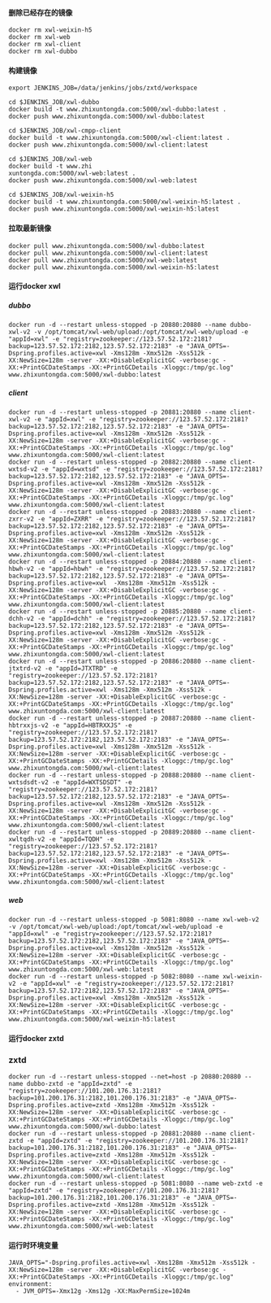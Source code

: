 
#### 删除已经存在的镜像

    docker rm xwl-weixin-h5
    docker rm xwl-web
    docker rm xwl-client
    docker rm xwl-dubbo


#### 构建镜像

    export JENKINS_JOB=/data/jenkins/jobs/zxtd/workspace
    
    cd $JENKINS_JOB/xwl-dubbo
    docker build -t www.zhixuntongda.com:5000/xwl-dubbo:latest .
    docker push www.zhixuntongda.com:5000/xwl-dubbo:latest
    
    cd $JENKINS_JOB/xwl-cmpp-client
    docker build -t www.zhixuntongda.com:5000/xwl-client:latest .
    docker push www.zhixuntongda.com:5000/xwl-client:latest
    
    cd $JENKINS_JOB/xwl-web
    docker build -t www.zhi
    xuntongda.com:5000/xwl-web:latest .
    docker push www.zhixuntongda.com:5000/xwl-web:latest
    
    cd $JENKINS_JOB/xwl-weixin-h5
    docker build -t www.zhixuntongda.com:5000/xwl-weixin-h5:latest .
    docker push www.zhixuntongda.com:5000/xwl-weixin-h5:latest


#### 拉取最新镜像

    docker pull www.zhixuntongda.com:5000/xwl-dubbo:latest
    docker pull www.zhixuntongda.com:5000/xwl-client:latest
    docker pull www.zhixuntongda.com:5000/xwl-web:latest
    docker pull www.zhixuntongda.com:5000/xwl-weixin-h5:latest


#### 运行docker xwl
 
##### dubbo

    docker run -d --restart unless-stopped -p 20880:20880 --name dubbo-xwl-v2 -v /opt/tomcat/xwl-web/upload:/opt/tomcat/xwl-web/upload -e "appId=xwl" -e "registry=zookeeper://123.57.52.172:2181?backup=123.57.52.172:2182,123.57.52.172:2183" -e "JAVA_OPTS=-Dspring.profiles.active=xwl -Xms128m -Xmx512m -Xss512k -XX:NewSize=128m -server -XX:+DisableExplicitGC -verbose:gc -XX:+PrintGCDateStamps -XX:+PrintGCDetails -Xloggc:/tmp/gc.log" www.zhixuntongda.com:5000/xwl-dubbo:latest

##### client

    docker run -d --restart unless-stopped -p 20881:20880 --name client-xwl-v2 -e "appId=xwl" -e "registry=zookeeper://123.57.52.172:2181?backup=123.57.52.172:2182,123.57.52.172:2183" -e "JAVA_OPTS=-Dspring.profiles.active=xwl -Xms128m -Xmx512m -Xss512k -XX:NewSize=128m -server -XX:+DisableExplicitGC -verbose:gc -XX:+PrintGCDateStamps -XX:+PrintGCDetails -Xloggc:/tmp/gc.log" www.zhixuntongda.com:5000/xwl-client:latest
    docker run -d --restart unless-stopped -p 20882:20880 --name client-wxtsd-v2 -e "appId=wxtsd" -e "registry=zookeeper://123.57.52.172:2181?backup=123.57.52.172:2182,123.57.52.172:2183" -e "JAVA_OPTS=-Dspring.profiles.active=xwl -Xms128m -Xmx512m -Xss512k -XX:NewSize=128m -server -XX:+DisableExplicitGC -verbose:gc -XX:+PrintGCDateStamps -XX:+PrintGCDetails -Xloggc:/tmp/gc.log" www.zhixuntongda.com:5000/xwl-client:latest
    docker run -d --restart unless-stopped -p 20883:20880 --name client-zxrr-v2 -e "appId=ZXRR" -e "registry=zookeeper://123.57.52.172:2181?backup=123.57.52.172:2182,123.57.52.172:2183" -e "JAVA_OPTS=-Dspring.profiles.active=xwl -Xms128m -Xmx512m -Xss512k -XX:NewSize=128m -server -XX:+DisableExplicitGC -verbose:gc -XX:+PrintGCDateStamps -XX:+PrintGCDetails -Xloggc:/tmp/gc.log" www.zhixuntongda.com:5000/xwl-client:latest
    docker run -d --restart unless-stopped -p 20884:20880 --name client-hbwh-v2 -e "appId=hbwh" -e "registry=zookeeper://123.57.52.172:2181?backup=123.57.52.172:2182,123.57.52.172:2183" -e "JAVA_OPTS=-Dspring.profiles.active=xwl  -Xms128m -Xmx512m -Xss512k -XX:NewSize=128m -server -XX:+DisableExplicitGC -verbose:gc -XX:+PrintGCDateStamps -XX:+PrintGCDetails -Xloggc:/tmp/gc.log" www.zhixuntongda.com:5000/xwl-client:latest
    docker run -d --restart unless-stopped -p 20885:20880 --name client-dchh-v2 -e "appId=dchh" -e "registry=zookeeper://123.57.52.172:2181?backup=123.57.52.172:2182,123.57.52.172:2183" -e "JAVA_OPTS=-Dspring.profiles.active=xwl -Xms128m -Xmx512m -Xss512k -XX:NewSize=128m -server -XX:+DisableExplicitGC -verbose:gc -XX:+PrintGCDateStamps -XX:+PrintGCDetails -Xloggc:/tmp/gc.log" www.zhixuntongda.com:5000/xwl-client:latest
    docker run -d --restart unless-stopped -p 20886:20880 --name client-jtxtrd-v2 -e "appId=JTXTRD" -e "registry=zookeeper://123.57.52.172:2181?backup=123.57.52.172:2182,123.57.52.172:2183" -e "JAVA_OPTS=-Dspring.profiles.active=xwl -Xms128m -Xmx512m -Xss512k -XX:NewSize=128m -server -XX:+DisableExplicitGC -verbose:gc -XX:+PrintGCDateStamps -XX:+PrintGCDetails -Xloggc:/tmp/gc.log" www.zhixuntongda.com:5000/xwl-client:latest
    docker run -d --restart unless-stopped -p 20887:20880 --name client-hbtrxxjs-v2 -e "appId=HBTRXXJS" -e "registry=zookeeper://123.57.52.172:2181?backup=123.57.52.172:2182,123.57.52.172:2183" -e "JAVA_OPTS=-Dspring.profiles.active=xwl -Xms128m -Xmx512m -Xss512k -XX:NewSize=128m -server -XX:+DisableExplicitGC -verbose:gc -XX:+PrintGCDateStamps -XX:+PrintGCDetails -Xloggc:/tmp/gc.log" www.zhixuntongda.com:5000/xwl-client:latest
    docker run -d --restart unless-stopped -p 20888:20880 --name client-wxtsdsdt-v2 -e "appId=WXTSDSDT" -e "registry=zookeeper://123.57.52.172:2181?backup=123.57.52.172:2182,123.57.52.172:2183" -e "JAVA_OPTS=-Dspring.profiles.active=xwl -Xms128m -Xmx512m -Xss512k -XX:NewSize=128m -server -XX:+DisableExplicitGC -verbose:gc -XX:+PrintGCDateStamps -XX:+PrintGCDetails -Xloggc:/tmp/gc.log" www.zhixuntongda.com:5000/xwl-client:latest
    docker run -d --restart unless-stopped -p 20889:20880 --name client-xwltqdh-v2 -e "appId=TQDH" -e "registry=zookeeper://123.57.52.172:2181?backup=123.57.52.172:2182,123.57.52.172:2183" -e "JAVA_OPTS=-Dspring.profiles.active=xwl -Xms128m -Xmx512m -Xss512k -XX:NewSize=128m -server -XX:+DisableExplicitGC -verbose:gc -XX:+PrintGCDateStamps -XX:+PrintGCDetails -Xloggc:/tmp/gc.log" www.zhixuntongda.com:5000/xwl-client:latest

##### web

    docker run -d --restart unless-stopped -p 5081:8080 --name xwl-web-v2 -v /opt/tomcat/xwl-web/upload:/opt/tomcat/xwl-web/upload -e "appId=xwl" -e "registry=zookeeper://123.57.52.172:2181?backup=123.57.52.172:2182,123.57.52.172:2183" -e "JAVA_OPTS=-Dspring.profiles.active=xwl -Xms128m -Xmx512m -Xss512k -XX:NewSize=128m -server -XX:+DisableExplicitGC -verbose:gc -XX:+PrintGCDateStamps -XX:+PrintGCDetails -Xloggc:/tmp/gc.log" www.zhixuntongda.com:5000/xwl-web:latest
    docker run -d --restart unless-stopped -p 5082:8080 --name xwl-weixin-v2 -e "appId=xwl" -e "registry=zookeeper://123.57.52.172:2181?backup=123.57.52.172:2182,123.57.52.172:2183" -e "JAVA_OPTS=-Dspring.profiles.active=xwl -Xms128m -Xmx512m -Xss512k -XX:NewSize=128m -server -XX:+DisableExplicitGC -verbose:gc -XX:+PrintGCDateStamps -XX:+PrintGCDetails -Xloggc:/tmp/gc.log" www.zhixuntongda.com:5000/xwl-weixin-h5:latest


#### 运行docker  zxtd


### zxtd

    docker run -d --restart unless-stopped --net=host -p 20880:20880 --name dubbo-zxtd -e "appId=zxtd" -e "registry=zookeeper://101.200.176.31:2181?backup=101.200.176.31:2182,101.200.176.31:2183" -e "JAVA_OPTS=-Dspring.profiles.active=zxtd -Xms128m -Xmx512m -Xss512k -XX:NewSize=128m -server -XX:+DisableExplicitGC -verbose:gc -XX:+PrintGCDateStamps -XX:+PrintGCDetails -Xloggc:/tmp/gc.log" www.zhixuntongda.com:5000/xwl-dubbo:latest
    docker run -d --restart unless-stopped -p 20881:20880 --name client-zxtd -e "appId=zxtd" -e "registry=zookeeper://101.200.176.31:2181?backup=101.200.176.31:2182,101.200.176.31:2183" -e "JAVA_OPTS=-Dspring.profiles.active=zxtd -Xms128m -Xmx512m -Xss512k -XX:NewSize=128m -server -XX:+DisableExplicitGC -verbose:gc -XX:+PrintGCDateStamps -XX:+PrintGCDetails -Xloggc:/tmp/gc.log" www.zhixuntongda.com:5000/xwl-client:latest
    docker run -d --restart unless-stopped -p 5081:8080 --name web-zxtd -e "appId=zxtd" -e "registry=zookeeper://101.200.176.31:2181?backup=101.200.176.31:2182,101.200.176.31:2183" -e "JAVA_OPTS=-Dspring.profiles.active=zxtd -Xms128m -Xmx512m -Xss512k -XX:NewSize=128m -server -XX:+DisableExplicitGC -verbose:gc -XX:+PrintGCDateStamps -XX:+PrintGCDetails -Xloggc:/tmp/gc.log" www.zhixuntongda.com:5000/xwl-web:latest


#### 运行时环境变量

    JAVA_OPTS="-Dspring.profiles.active=xwl -Xms128m -Xmx512m -Xss512k -XX:NewSize=128m -server -XX:+DisableExplicitGC -verbose:gc -XX:+PrintGCDateStamps -XX:+PrintGCDetails -Xloggc:/tmp/gc.log"
    environment:
      - JVM_OPTS=-Xmx12g -Xms12g -XX:MaxPermSize=1024m
    

